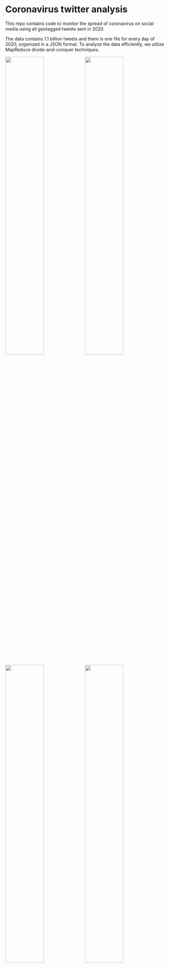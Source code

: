 # Coronavirus twitter analysis

This repo contains code to monitor the spread of coronavirus on social media using all geotagged tweets sent in 2020.

The data contains 1.1 billion tweets and there is one file for every day of 2020, organized in a JSON format.
To analyze the data efficiently, we utilize MapReduce divide-and-conquer techniques.

<img src="images/reduced.country-#coronavirus.png" width=49% /> <img src="images/reduced.lang-#coronavirus.png" width=49% />
<img src="images/reduced.country-#코로나바이러스.png" width=49% /> <img src="images/reduced.lang-#코로나바이러스.png" width=49% />


*Directory Structure*
```
twitter_coronavirus/
├── src/
│   ├── alternative_reduce.py
│   ├── map.py
|   ├── reduce.py
|   └── visualize.py
├── outputs/
│   ├── geoTwitter20-mm-dd.zip.country
│   └── geoTwitter20-mm-dd.zip.lang
├── images/
│   ├── reduced.country-#coronavirus.png
│   └── reduced.lang-#coronavirus.png
├── .gitignore
├── reduced.country
├── reduced.lang
├── run_maps.sh
└── README.md 
```

Running `run_maps.sh` will loop over each file in the dataset and run the `src/map.py` file on each file. The `src/reduce.py` file will collect all of the map outputs from `outputs/` and generate `reduced.country` and `reduced.lang`. Running `./src/visualize` creates a bar graph of the most common hashtags. Finally, `src/alternative_reduce.py` creates a line plot of the hashtag counts over 2020.

